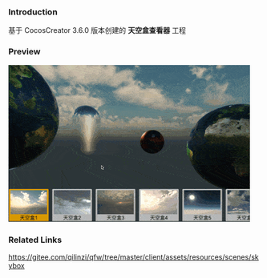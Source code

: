 ### Introduction
基于 CocosCreator 3.6.0 版本创建的 **天空盒查看器** 工程

### Preview
![image](../../../gif/202206/2022062303.gif)

### Related Links
https://gitee.com/qilinzi/qfw/tree/master/client/assets/resources/scenes/skybox